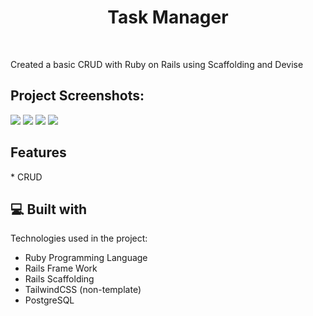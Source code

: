 <h1 align="center" id="title">Task Manager</h1><br>

<p id="description">Created a basic CRUD with Ruby on Rails using Scaffolding and Devise</p>

<h2>Project Screenshots:</h2>

<img src ="https://i.imgur.com/TJ3dOwb.gif">
<img src = "https://i.imgur.com/W3aZSZ3.gif">
<img src="https://i.imgur.com/QqrsOQf.gif">
<img src = "https://i.imgur.com/5D2wFPT.gif">

<h2>Features</h2>
*   CRUD

<h2>💻 Built with</h2>

Technologies used in the project:

*   Ruby Programming Language
*   Rails Frame Work
*   Rails Scaffolding
*   TailwindCSS (non-template)
*   PostgreSQL
